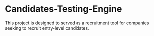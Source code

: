 # Candidates-Testing-Engine
This project is designed to served as a recruitment tool for companies seeking to recruit entry-level candidates.



